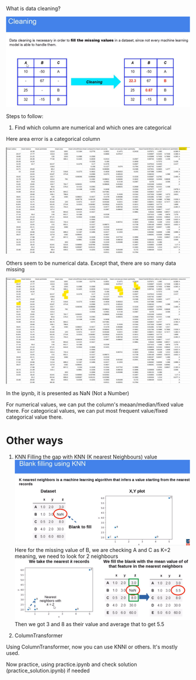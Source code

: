 What is data cleaning?

![alt text](image.png)

Steps to follow:

1. Find which column are numerical and which ones are categorical

Here area error is a categorical column

![alt text](image-1.png)

Others  seem to be numerical data. Except that, there are so many data missing

![alt text](image-2.png)

In the ipynb, it is presented as NaN (Not a Number)

For numerical values, we can put the column's meaan/median/fixed value there. For categorical values, we can put most frequent value/fixed categorical value there.


# Other ways
1. KNN
Filling the gap  with KNN (K nearest Neighbours) value
![alt text](image-3.png)
Here for the missing value of B, we are checking A and C as K=2 meaning, we need to look for 2 neighbours
![alt text](image-4.png)
Then we got 3 and 8 as their value and average that to get 5.5

2. ColumnTransformer

Using ColumnTransformer, now you can use KNNI or others. It's mostly used.


Now practice, using practice.ipynb and check solution (practice_solution.ipynb) if needed